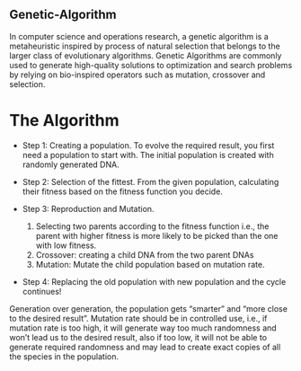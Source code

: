 ## Genetic-Algorithm

In computer science and operations research, a genetic algorithm is a metaheuristic inspired by process of natural selection that belongs to the larger class of evolutionary algorithms. Genetic Algorithms are commonly used to generate high-quality solutions to optimization and search problems by relying on bio-inspired operators such as mutation, crossover and selection.

# The Algorithm

  - Step 1: Creating a population. To evolve the required result, you first need a population to start with. The initial population is created with randomly generated DNA.
  - Step 2: Selection of the fittest. From the given population, calculating their fitness based on the fitness function you decide.
  - Step 3: Reproduction and Mutation.
     1. Selecting two parents according to the fitness function i.e., the parent with higher fitness is more likely to be picked than the one with low fitness.
     2. Crossover: creating a child DNA from the two parent DNAs
     3. Mutation: Mutate the child population based on mutation rate.

  - Step 4: Replacing the old population with new population and the cycle continues!

Generation over generation, the population gets “smarter” and “more close to the desired result”. Mutation rate should be in controlled use, i.e., if mutation rate is too high, it will generate way too much randomness and won’t lead us to the desired result, also if too low, it will not be able to generate required randomness and may lead to create exact copies of all the species in the population.
